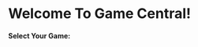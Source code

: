 <!DOCTYPE html>
<html>
  <body br="blue">
  <heading>
    <h1>Welcome To Game Central!</h1>
  </heading>
  
  
  <heading>
  <h4>Select Your Game:</h4>
  
 
